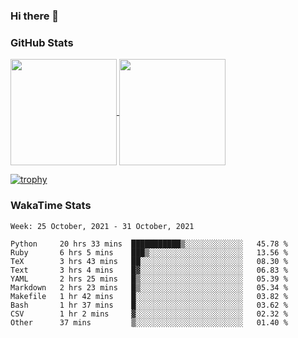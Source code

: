 ### Hi there 👋

### GitHub Stats

<a href="https://github.com/anuraghazra/github-readme-stats">
  <img align="center" height="170px" src="https://github-readme-stats.vercel.app/api/top-langs/?username=tksfjt1024&layout=compact&count_private=true&show_icons=true&show_icons=true&theme=graywhite" />
</a>
<a href="https://github.com/anuraghazra/github-readme-stats">
  <img align="center" height="170px" src="https://github-readme-stats.vercel.app/api?username=tksfjt1024&count_private=true&show_icons=true&show_icons=true&theme=graywhite" />
</a>

[![trophy](https://github-profile-trophy.vercel.app/?username=tksfjt1024)](https://github.com/ryo-ma/github-profile-trophy)

### WakaTime Stats

<!--START_SECTION:waka-->
```text
Week: 25 October, 2021 - 31 October, 2021

Python     20 hrs 33 mins  ███████████▒░░░░░░░░░░░░░   45.78 % 
Ruby       6 hrs 5 mins    ███▒░░░░░░░░░░░░░░░░░░░░░   13.56 % 
TeX        3 hrs 43 mins   ██░░░░░░░░░░░░░░░░░░░░░░░   08.30 % 
Text       3 hrs 4 mins    █▓░░░░░░░░░░░░░░░░░░░░░░░   06.83 % 
YAML       2 hrs 25 mins   █▒░░░░░░░░░░░░░░░░░░░░░░░   05.39 % 
Markdown   2 hrs 23 mins   █▒░░░░░░░░░░░░░░░░░░░░░░░   05.34 % 
Makefile   1 hr 42 mins    █░░░░░░░░░░░░░░░░░░░░░░░░   03.82 % 
Bash       1 hr 37 mins    █░░░░░░░░░░░░░░░░░░░░░░░░   03.62 % 
CSV        1 hr 2 mins     ▓░░░░░░░░░░░░░░░░░░░░░░░░   02.32 % 
Other      37 mins         ▒░░░░░░░░░░░░░░░░░░░░░░░░   01.40 % 
```
<!--END_SECTION:waka-->
